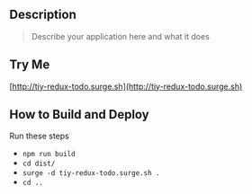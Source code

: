 
## Description

> Describe your application here and what it does


## Try Me
[http://tiy-redux-todo.surge.sh](http://tiy-redux-todo.surge.sh)



## How to Build and Deploy
  Run these steps
  - `npm run build`
  - `cd dist/`
  - `surge -d tiy-redux-todo.surge.sh .`
  - `cd ..`
